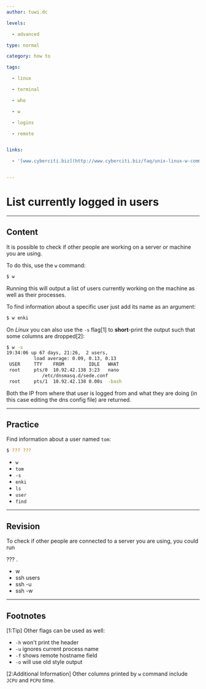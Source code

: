 ```yaml
---
author: tuwi.dc

levels:

  - advanced

type: normal

category: how to

tags:

  - linux

  - terminal

  - who

  - w

  - logins

  - remote


links:

  - '[www.cyberciti.biz](http://www.cyberciti.biz/faq/unix-linux-w-command-examples-syntax-usage-2/){website}'


---
```


# List currently logged in users

---
## Content

It is possible to check if other people are working on a server or machine you are using.

To do this, use the `w` command:
```bash
$ w
```
Running this will output a list of users currently working on the machine as well as their processes.

To find information about a specific user just add its name as an argument:
```bash
$ w enki
```

On *Linux* you can also use the `-s` flag[1] to **short**-print the output such that some columns are dropped[2]:
```bash
$ w -s
19:34:06 up 67 days, 21:26,  2 users,
          load average: 0.09, 0.13, 0.13
 USER     TTY    FROM         IDLE   WHAT
 root     pts/0  10.92.42.138 3:23   nano
             /etc/dnsmasq.d/sede.conf
 root     pts/1  10.92.42.138 0.00s  -bash
```
Both the IP from where that user is logged from and what they are doing (in this case editing the dns config file) are returned.

---
## Practice

Find information about a user named `tom`:
```bash
$ ??? ???
```


* `w`
* `tom`
* `-s`
* `enki`
* `ls`
* `user`
* `find`

---
## Revision

To check if other people are connected to a server you are using, you could run 

??? .


* w
* ssh users
* ssh -u
* ssh -w

---
## Footnotes
[1:Tip]
Other flags can be used as well:
- `-h` won't print the header
- `-u` ignores current process name
- `-f` shows remote hostname field
- `-o` will use old style output

[2:Additional Information]
Other columns printed by `w` command include `JCPU` and `PCPU` time.
